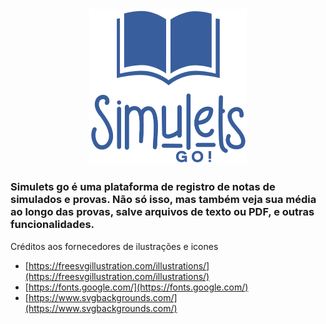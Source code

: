<div align="center">
  <img src="./client/static/assets/img/logo.png" width="50%" />
</div>

### Simulets go é uma plataforma de registro de notas de simulados e provas. Não só isso, mas também veja sua média ao longo das provas, salve arquivos de texto ou PDF, e outras funcionalidades.

Créditos aos fornecedores de ilustrações e icones
- [https://freesvgillustration.com/illustrations/](https://freesvgillustration.com/illustrations/)
- [https://fonts.google.com/](https://fonts.google.com/)
- [https://www.svgbackgrounds.com/](https://www.svgbackgrounds.com/)

